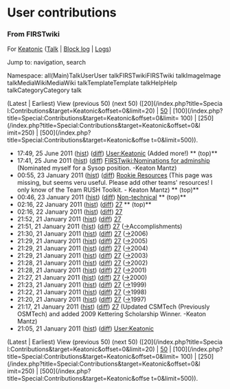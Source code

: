 

# User contributions

### From FIRSTwiki

For [Keatonic](User:Keatonic "User:Keatonic" )
([Talk](User_talk:Keatonic "User talk:Keatonic" ) | [Block
log](/index.php?title=Special:Log&type=block&page=User:Keatonic "Special:Log"
) | [Logs](/index.php?title=Special:Log&user=Keatonic "Special:Log" ))

Jump to: navigation, search

Namespace:  all(Main)TalkUserUser talkFIRSTwikiFIRSTwiki talkImageImage
talkMediaWikiMediaWiki talkTemplateTemplate talkHelpHelp talkCategoryCategory
talk

(Latest | Earliest) View (previous 50) (next 50) ([20](/index.php?title=Specia
l:Contributions&target=Keatonic&offset=0&limit=20) |
[50](/index.php?title=Special:Contributions&target=Keatonic&offset=0&limit=50)
| [100](/index.php?title=Special:Contributions&target=Keatonic&offset=0&limit=
100) | [250](/index.php?title=Special:Contributions&target=Keatonic&offset=0&l
imit=250) | [500](/index.php?title=Special:Contributions&target=Keatonic&offse
t=0&limit=500)).

  * 17:49, 25 June 2011 ([hist](/index.php?title=User:Keatonic&action=history "User:Keatonic" )) ([diff](/index.php?title=User:Keatonic&diff=prev&oldid=80669 "User:Keatonic" )) [User:Keatonic](User:Keatonic "User:Keatonic" ) (Added more!) ** (top)**
  * 17:41, 25 June 2011 ([hist](/index.php?title=FIRSTwiki:Nominations_for_adminship&action=history "FIRSTwiki:Nominations for adminship" )) ([diff](/index.php?title=FIRSTwiki:Nominations_for_adminship&diff=prev&oldid=80668 "FIRSTwiki:Nominations for adminship" )) [FIRSTwiki:Nominations for adminship](FIRSTwiki:Nominations_for_adminship "FIRSTwiki:Nominations for adminship" ) (Nominated myself for a Sysop position. -Keaton Mantz)
  * 00:55, 23 January 2011 ([hist](/index.php?title=Rookie_Resources&action=history "Rookie Resources" )) ([diff](/index.php?title=Rookie_Resources&diff=prev&oldid=77681 "Rookie Resources" )) [Rookie Resources](Rookie_Resources "Rookie Resources" ) (This page was missing, but seems veru useful. Please add other teams' resources! I only know of the Team RUSH Toolkit. - Keaton Mantz) ** (top)**
  * 00:46, 23 January 2011 ([hist](/index.php?title=Non-technical&action=history "Non-technical" )) ([diff](/index.php?title=Non-technical&diff=prev&oldid=77680 "Non-technical" )) [Non-technical](Non-technical "Non-technical" ) ** (top)**
  * 02:16, 22 January 2011 ([hist](/index.php?title=27&action=history "27" )) ([diff](/index.php?title=27&diff=prev&oldid=77672 "27" )) [27](27 "27" ) ** (top)**
  * 02:16, 22 January 2011 ([hist](/index.php?title=27&action=history "27" )) ([diff](/index.php?title=27&diff=prev&oldid=77671 "27" )) [27](27 "27" )
  * 21:52, 21 January 2011 ([hist](/index.php?title=27&action=history "27" )) ([diff](/index.php?title=27&diff=prev&oldid=77669 "27" )) [27](27 "27" )
  * 21:51, 21 January 2011 ([hist](/index.php?title=27&action=history "27" )) ([diff](/index.php?title=27&diff=prev&oldid=77668 "27" )) [27](27 "27" ) ([→](27#Accomplishments "27" )Accomplishments)
  * 21:30, 21 January 2011 ([hist](/index.php?title=27&action=history "27" )) ([diff](/index.php?title=27&diff=prev&oldid=77667 "27" )) [27](27 "27" ) ([→](27#2006 "27" )2006)
  * 21:29, 21 January 2011 ([hist](/index.php?title=27&action=history "27" )) ([diff](/index.php?title=27&diff=prev&oldid=77666 "27" )) [27](27 "27" ) ([→](27#2005 "27" )2005)
  * 21:29, 21 January 2011 ([hist](/index.php?title=27&action=history "27" )) ([diff](/index.php?title=27&diff=prev&oldid=77665 "27" )) [27](27 "27" ) ([→](27#2004 "27" )2004)
  * 21:29, 21 January 2011 ([hist](/index.php?title=27&action=history "27" )) ([diff](/index.php?title=27&diff=prev&oldid=77664 "27" )) [27](27 "27" ) ([→](27#2003 "27" )2003)
  * 21:28, 21 January 2011 ([hist](/index.php?title=27&action=history "27" )) ([diff](/index.php?title=27&diff=prev&oldid=77663 "27" )) [27](27 "27" ) ([→](27#2002 "27" )2002)
  * 21:28, 21 January 2011 ([hist](/index.php?title=27&action=history "27" )) ([diff](/index.php?title=27&diff=prev&oldid=77662 "27" )) [27](27 "27" ) ([→](27#2001 "27" )2001)
  * 21:27, 21 January 2011 ([hist](/index.php?title=27&action=history "27" )) ([diff](/index.php?title=27&diff=prev&oldid=77661 "27" )) [27](27 "27" ) ([→](27#2000 "27" )2000)
  * 21:23, 21 January 2011 ([hist](/index.php?title=27&action=history "27" )) ([diff](/index.php?title=27&diff=prev&oldid=77660 "27" )) [27](27 "27" ) ([→](27#1999 "27" )1999)
  * 21:22, 21 January 2011 ([hist](/index.php?title=27&action=history "27" )) ([diff](/index.php?title=27&diff=prev&oldid=77659 "27" )) [27](27 "27" ) ([→](27#1998 "27" )1998)
  * 21:20, 21 January 2011 ([hist](/index.php?title=27&action=history "27" )) ([diff](/index.php?title=27&diff=prev&oldid=77658 "27" )) [27](27 "27" ) ([→](27#1997 "27" )1997)
  * 21:17, 21 January 2011 ([hist](/index.php?title=27&action=history "27" )) ([diff](/index.php?title=27&diff=prev&oldid=77657 "27" )) [27](27 "27" ) (Updated CSMTech (Previously OSMTech) and added 2009 Kettering Scholarship Winner. -Keaton Mantz)
  * 21:05, 21 January 2011 ([hist](/index.php?title=User:Keatonic&action=history "User:Keatonic" )) ([diff](/index.php?title=User:Keatonic&diff=prev&oldid=77656 "User:Keatonic" )) [User:Keatonic](User:Keatonic "User:Keatonic" )

(Latest | Earliest) View (previous 50) (next 50) ([20](/index.php?title=Specia
l:Contributions&target=Keatonic&offset=0&limit=20) |
[50](/index.php?title=Special:Contributions&target=Keatonic&offset=0&limit=50)
| [100](/index.php?title=Special:Contributions&target=Keatonic&offset=0&limit=
100) | [250](/index.php?title=Special:Contributions&target=Keatonic&offset=0&l
imit=250) | [500](/index.php?title=Special:Contributions&target=Keatonic&offse
t=0&limit=500)).

